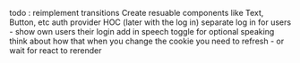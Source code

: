 todo :
reimplement transitions
Create resuable components like Text, Button, etc
auth provider HOC (later with the log in)
separate log in for users - show own users their login
add in speech toggle for optional speaking
think about how that when you change the cookie you need to refresh - or wait for react to rerender

